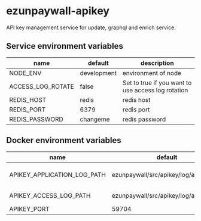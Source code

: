 # ezunpaywall-apikey

API key management service for update, graphql and enrich service.

## Service environment variables

| name | default | description |
| --- | --- | --- |
| NODE_ENV | development | environment of node |
| ACCESS_LOG_ROTATE | false | Set to true if you want to use access log rotation |
| REDIS_HOST | redis | redis host |
| REDIS_PORT | 6379 | redis port |
| REDIS_PASSWORD | changeme | redis password |

## Docker environment variables

| name | default | description |
| --- | --- | --- |
| APIKEY_APPLICATION_LOG_PATH | ezunpaywall/src/apikey/log/application | application output log path |
| APIKEY_ACCESS_LOG_PATH | ezunpaywall/src/apikey/log/access | access log output path |
| APIKEY_PORT | 59704 | output port |